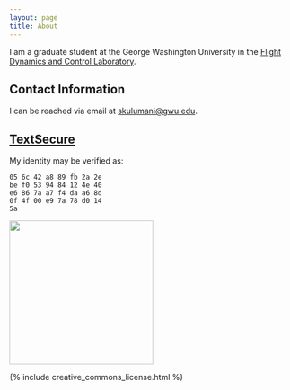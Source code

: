 ```yaml
---
layout: page
title: About
---
```


I am a graduate student at the George Washington University in the [Flight Dynamics and Control Laboratory](http://fdcl.seas.gwu.edu/). 


## Contact Information

I can be reached via email at [skulumani@gwu.edu](mailto:skulumani@gwu.edu).

## [TextSecure](https://whispersystems.org/)

My identity may be verified as:

~~~
05 6c 42 a8 89 fb 2a 2e 
be f0 53 94 84 12 4e 40
e6 86 7a a7 f4 da a6 8d
0f 4f 00 e9 7a 78 d0 14
5a
~~~

<img src="{{ site.baseurl }}assets/textsecure_qr.png" width="256"> 



 


<!--- 
![TextSecure Identity]({{ site.baseurl }}assets/textsecure_qr.png)
-->

{% include creative_commons_license.html %}